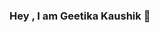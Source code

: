 ### Hey , I am Geetika Kaushik 👋

<!--
**Geetika-2001/Geetika-2001** is a ✨ _special_ ✨ repository because its `README.md` (this file) appears on your GitHub profile.
<div align="center">
<img height="180em" src="https://github-profile-summary-cards.vercel.app/api/cards/profile-details?username=Geetika-2001&theme=github_dark" />
<img height="180em" src="https://github-profile-summary-cards.vercel.app/api/cards/repos-per-language?username=Geetika-2001&theme=github_dark"  />
<img height="180em" src="https://github-profile-summary-cards.vercel.app/api/cards/most-commit-language?username=Geetika-2001&theme=github_dark"  />
<img height="180em" src="https://github-profile-summary-cards.vercel.app/api/cards/stats?username=Geetika-2001&theme=github_dark"/>
<img height="180em" src="https://github-profile-summary-cards.vercel.app/api/cards/productive-time?username=Geetika-2001&theme=github_dark" />
</div>
<!--
<div align="center">
<img height="180em" src="https://github-profile-summary-cards.vercel.app/api/cards/profile-details?username=Geetika-2001&theme=github_dark" />
<img height="180em" src="https://github-readme-stats.vercel.app/api?username=Geetika-2001&hide=issues&count_private=true&show_icons=true&theme=calm" />
[![Top Langs](https://github-readme-stats.vercel.app/api/top-langs/?username=Geetika-2001&layout=compact&theme=calm)](https://github.com/Gaurisha21/github-readme-stats)
</div>
Here are some ideas to get you started:

- 🔭 I’m currently working on ...
- 🌱 I’m currently learning ...
- 👯 I’m looking to collaborate on ...
- 🤔 I’m looking for help with ...
- 💬 Ask me about ...
- 📫 How to reach me: ...
- 😄 Pronouns: ...
- ⚡ Fun fact: ...
-->
